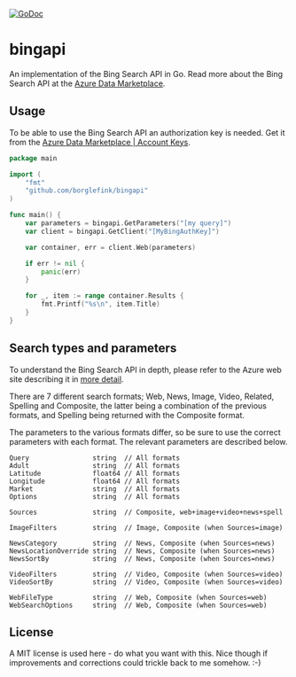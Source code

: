 [![GoDoc](https://godoc.org/github.com/borglefink/bingapi?status.svg)](https://godoc.org/github.com/borglefink/bingapi)
# bingapi #

An implementation of the Bing Search API in Go. Read more about the Bing Search API at the [Azure Data Marketplace](https://datamarket.azure.com/dataset/bing/search).


## Usage

To be able to use the Bing Search API an authorization key is needed. Get it from the [Azure Data Marketplace | Account Keys](https://datamarket.azure.com/account/keys).

```Go
package main

import (
	"fmt"
	"github.com/borglefink/bingapi"
)

func main() {
	var parameters = bingapi.GetParameters("[my query]")
	var client = bingapi.GetClient("[MyBingAuthKey]")

	var container, err = client.Web(parameters)

	if err != nil {
		panic(err)
	}

	for _, item := range container.Results {
		fmt.Printf("%s\n", item.Title)
	}
}
```


## Search types and parameters

To understand the Bing Search API in depth, please refer to the Azure web site describing it in [more detail](https://datamarket.azure.com/dataset/bing/search).

There are 7 different search formats; Web, News, Image, Video, Related, Spelling and Composite, the latter being a combination of the previous formats, and Spelling being returned with the Composite format.

The parameters to the various formats differ, so be sure to use the correct parameters with each format. The relevant parameters are described below.

```
Query                string  // All formats
Adult                string  // All formats
Latitude             float64 // All formats
Longitude            float64 // All formats
Market               string  // All formats
Options              string  // All formats

Sources              string  // Composite, web+image+video+news+spell

ImageFilters         string  // Image, Composite (when Sources=image)

NewsCategory         string  // News, Composite (when Sources=news)
NewsLocationOverride string  // News, Composite (when Sources=news)
NewsSortBy           string  // News, Composite (when Sources=news)

VideoFilters         string  // Video, Composite (when Sources=video)
VideoSortBy          string  // Video, Composite (when Sources=video)

WebFileType          string  // Web, Composite (when Sources=web)
WebSearchOptions     string  // Web, Composite (when Sources=web)
```


## License

A MIT license is used here - do what you want with this. Nice though if improvements and corrections could trickle back to me somehow. :-)
